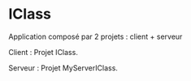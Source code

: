 # IClass
Application composé par 2 projets : client + serveur



Client : Projet IClass.

Serveur : Projet MyServerIClass.

